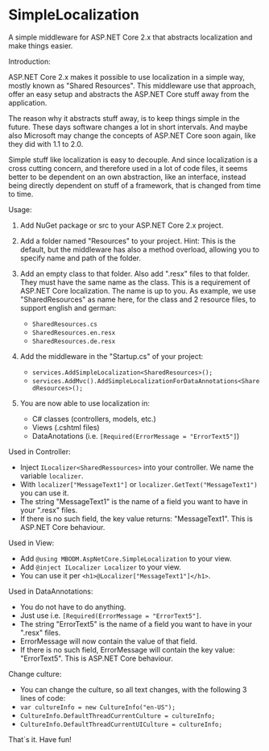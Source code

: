 # SimpleLocalization
A simple middleware for ASP.NET Core 2.x that abstracts localization and make things easier.

Introduction:

ASP.NET Core 2.x makes it possible to use localization in a simple way, mostly known as "Shared Resources". This middleware use that approach, offer an easy setup and abstracts the ASP.NET Core stuff away from the application.

The reason why it abstracts stuff away, is to keep things simple in the future. These days software changes a lot in short intervals. And maybe also Microsoft may change the concepts of ASP.NET Core soon again, like they did with 1.1 to 2.0.

Simple stuff like localization is easy to decouple. And since localization is a cross cutting concern, and therefore used in a lot of code files, it seems better to be dependent on an own abstraction, like an interface, instead being directly dependent on stuff of a framework, that is changed from time to time.

Usage:

1. Add NuGet package or src to your ASP.NET Core 2.x project.

2. Add a folder named "Resources" to your project. Hint: This is the default, but the middleware has also a method overload, allowing you to specify name and path of the folder.

3. Add an empty class to that folder. Also add ".resx" files to that folder. They must have the same name as the class. This is a requirement of ASP.NET Core localization. The name is up to you. As example, we use "SharedResources" as name here, for the class and 2 resource files, to support english and german:
    - `SharedResources.cs`
    - `SharedResources.en.resx`
    - `SharedResources.de.resx`

4) Add the middleware in the "Startup.cs" of your project:
   - `services.AddSimpleLocalization<SharedResources>();`
   - `services.AddMvc().AddSimpleLocalizationForDataAnnotations<SharedResources>();`

5) You are now able to use localization in:
   - C# classes (controllers, models, etc.)
   - Views (.cshtml files)
   - DataAnotations (i.e. `[Required(ErrorMessage = "ErrorText5"]`)

Used in Controller:
- Inject `ILocalizer<SharedRessources>` into your controller. We name the variable `localizer`.
- With `localizer["MessageText1"]` or `localizer.GetText("MessageText1")` you can use it.
- The string "MessageText1" is the name of a field you want to have in your ".resx" files.
- If there is no such field, the key value returns: "MessageText1". This is ASP.NET Core behaviour.

Used in View:
- Add `@using MBODM.AspNetCore.SimpleLocalization` to your view.
- Add `@inject ILocalizer Localizer` to your view.
- You can use it per `<h1>@Localizer["MessageText1"]</h1>`.

Used in DataAnnotations:
- You do not have to do anything.
- Just use i.e. `[Required(ErrorMessage = "ErrorText5"]`.
- The string "ErrorText5" is the name of a field you want to have in your ".resx" files.
- ErrorMessage will now contain the value of that field.
- If there is no such field, ErrorMessage will contain the key value: "ErrorText5". This is ASP.NET Core behaviour.

Change culture:
- You can change the culture, so all text changes, with the following 3 lines of code:
- `var cultureInfo = new CultureInfo("en-US");`
- `CultureInfo.DefaultThreadCurrentCulture = cultureInfo;`
- `CultureInfo.DefaultThreadCurrentUICulture = cultureInfo;`

That´s it. Have fun!
